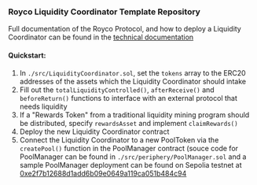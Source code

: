 ### Royco Liquidity Coordinator Template Repository

Full documentation of the Royco Protocol, and how to deploy a Liquidity Coordinator can be found in the [technical documentation](https://waymont.notion.site/Royco-Technical-Docs-bacd16fed2f849b1a6d2fd7d8ad6994d)

#### Quickstart:
1. In `./src/LiquidityCoordinator.sol`, set the `tokens` array to the ERC20 addresses of the assets which the Liquidity Coordinator should intake
2. Fill out the `totalLiquidityControlled()`, `afterReceive()` and `beforeReturn()` functions to interface with an external protocol that needs liquidity
3. If a "Rewards Token" from a traditional liquidity mining program should be distributed, specify `rewardsAsset` and implement `claimRewards()`
4. Deploy the new Liquidity Coordinator contract
5. Connect the Liquidity Coordinator to a new PoolToken via the `createPool()` function in the PoolManager contract (souce code for PoolManager can be found in `./src/periphery/PoolManager.sol` and a sample PoolManager deployment can be found on Sepolia testnet at [0xe2f7b12688d1add6b09e0649a119ca051b484c94](https://sepolia.etherscan.io/address/0xe2f7b12688d1add6b09e0649a119ca051b484c94)
